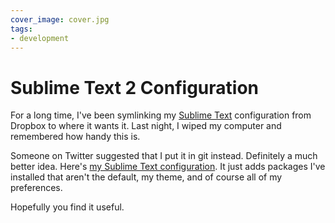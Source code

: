 ```yaml
---
cover_image: cover.jpg
tags:
- development
---
```


# Sublime Text 2 Configuration

For a long time, I've been symlinking my [Sublime Text](http://sublimetext.com) configuration from Dropbox to where it wants it. Last night, I wiped my computer and remembered how handy this is.

Someone on Twitter suggested that I put it in git instead. Definitely a much better idea. Here's [my Sublime Text configuration](https://github.com/soffes/sublime). It just adds packages I've installed that aren't the default, my theme, and of course all of my preferences.

Hopefully you find it useful.
